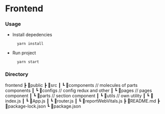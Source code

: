 # Frontend

### Usage

  - Install depedencies
    ``` 
      yarn install
    ```
  - Run project
    ```
      yarn start
    ```

### Directory

frontend
┣ 📂public
┣ 📂src
┃ ┗ 📂components // molecules of parts components
┃ ┗ 📂configs // config redux and other
┃ ┗ 📂pages // pages component 
┃ ┗ 📂parts // section component
┃ ┗ 📂utils // own utility
┃ ┗ 📜index.js
┃ ┗ 📜App.js
┃ ┗ 📜router.js
┃ ┗ 📜reportWebVitals.js
┣ 📜README.md
┣ 📜package-lock.json
┗ 📜package.json

